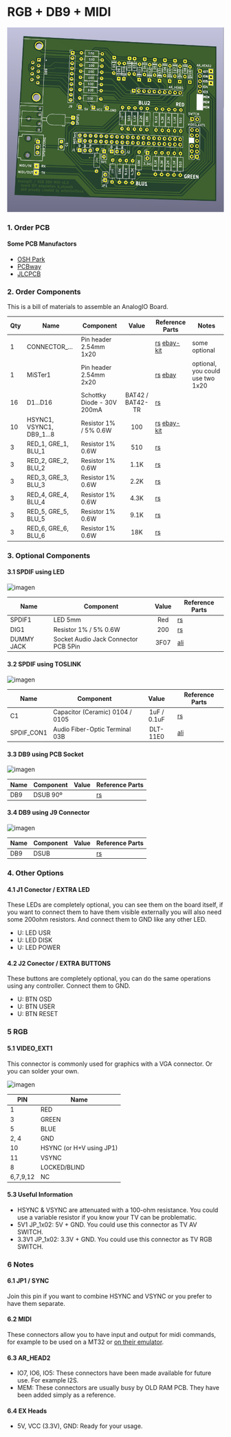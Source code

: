 # RGB + DB9 + MIDI

![](/db9-rgb/db9-rgb.png)

### 1. Order PCB

#### Some PCB Manufactors
  * [OSH Park](https://oshpark.com/)
  * [PCBway](https://www.pcbway.com/)
  * [JLCPCB](https://jlcpcb.com/)

### 2. Order Components

This is a bill of materials to assemble an AnalogIO Board.

| Qty | Name | Component | Value | Reference Parts | Notes |
|---|---|---|:---:|---|---|
| 1 | CONNECTOR_... | Pin header 2.54mm 1x20 |  | [rs](https://uk.rs-online.com/web/p/pcb-headers/2518632/) [ebay-kit](https://www.ebay.co.uk/itm/SKY/192534020920) | some optional |
| 1 | MiSTer1 | Pin header 2.54mm 2x20 |  | [rs](https://uk.rs-online.com/web/p/pcb-headers/6703496/) [ebay](https://www.ebay.co.uk/itm/yavi/253239947055) | optional, you could use two 1x20 |
| 16 | D1...D16 | Schottky Diode - 30V 200mA | BAT42 / BAT42-TR | [rs](https://uk.rs-online.com/web/p/rectifier-diodes-schottky-diodes/5444758P/) | |
| 10 | HSYNC1, VSYNC1, DB9_1...8 | Resistor 1% / 5% 0.6W | 100 | [rs](https://uk.rs-online.com/web/p/through-hole-fixed-resistors/0148433/) [ebay-kit](https://www.ebay.es/itm/SKY/383379552017) | |
| 3 | RED_1, GRE_1, BLU_1 | Resistor 1% 0.6W | 510 | [rs](https://uk.rs-online.com/web/p/through-hole-fixed-resistors/0148433/) | |
| 3 | RED_2, GRE_2, BLU_2 | Resistor 1% 0.6W | 1.1K | [rs](https://uk.rs-online.com/web/p/through-hole-fixed-resistors/0148512/) | |
| 3 | RED_3, GRE_3, BLU_3 | Resistor 1% 0.6W | 2.2K | [rs](https://uk.rs-online.com/web/p/through-hole-fixed-resistors/6833449/) | |
| 3 | RED_4, GRE_4, BLU_4 | Resistor 1% 0.6W | 4.3K | [rs](https://uk.rs-online.com/web/p/through-hole-fixed-resistors/0148657/) | |
| 3 | RED_5, GRE_5, BLU_5 | Resistor 1% 0.6W | 9.1K | [rs](https://uk.rs-online.com/web/p/through-hole-fixed-resistors/0148720/) | |
| 3 | RED_6, GRE_6, BLU_6 | Resistor 1% 0.6W | 18K | [rs](https://uk.rs-online.com/web/p/through-hole-fixed-resistors/0148792/) | |

### 3. Optional Components
#### 3.1 SPDIF using LED

![imagen](https://user-images.githubusercontent.com/560310/89124012-f6ade180-d4d3-11ea-99dd-08d0a481fd8b.png)

| Name | Component | Value | Reference Parts |
|---|---|:---:|---|
| SPDIF1 | LED 5mm | Red | [rs](https://uk.rs-online.com/web/p/products/2285988/) |
| DIG1 | Resistor 1% / 5% 0.6W | 200 | [rs](https://uk.rs-online.com/web/p/through-hole-fixed-resistors/0132321/) |
| DUMMY JACK | Socket Audio Jack Connector PCB 5Pin | 3F07 | [ali](https://www.aliexpress.com/item/32694891007.html) | 

#### 3.2 SPDIF using TOSLINK

![imagen](https://user-images.githubusercontent.com/560310/89124031-1c3aeb00-d4d4-11ea-9f5d-2b4e41d4db49.png)

| Name | Component | Value | Reference Parts |
|---|---|:---:|---|
| C1 | Capacitor (Ceramic) 0104 / 0105 | 1uF / 0.1uF | [rs](https://uk.rs-online.com/web/p/mlccs-multilayer-ceramic-capacitors/5381578/) |
| SPDIF_CON1 | Audio Fiber-Optic Terminal 03B | DLT-11E0 | [ali](https://www.aliexpress.com/item/4000333102343.html) |

#### 3.3 DB9 using PCB Socket

![imagen](https://user-images.githubusercontent.com/560310/89124039-307ee800-d4d4-11ea-8b08-c576eb14c64b.png)

| Name | Component | Value | Reference Parts |
|---|---|:---:|---|
| DB9 | DSUB 90º |  | [rs](https://uk.rs-online.com/web/p/d-sub-connectors/2395855/) |

#### 3.4 DB9 using J9 Connector

![imagen](https://user-images.githubusercontent.com/560310/89124049-44c2e500-d4d4-11ea-87b1-bd32d077d8e0.png)

| Name | Component | Value | Reference Parts |
|---|---|:---:|---|
| DB9 | DSUB |  | [rs](https://uk.rs-online.com/web/p/d-sub-connectors/5443749/) |

### 4. Other Options
#### 4.1 J1 Conector / EXTRA LED

These LEDs are completely optional, you can see them on the board itself, if you want to connect them to have them visible externally you will also need some 200ohm resistors. And connect them to GND like any other LED.

* U: LED USR
* U: LED DISK
* U: LED POWER

#### 4.2 J2 Conector / EXTRA BUTTONS

These buttons are completely optional, you can do the same operations using any controller. Connect them to GND.

* U: BTN OSD
* U: BTN USER
* U: BTN RESET

### 5 RGB
#### 5.1 VIDEO_EXT1

This connector is commonly used for graphics with a VGA connector. Or you can solder your own.

![imagen](https://user-images.githubusercontent.com/560310/89123460-d11ed900-d4cf-11ea-88ec-6d4f79b90eac.png)

| PIN | Name |
|---|---|
| 1 | RED |
| 3 | GREEN |
| 5 | BLUE |
| 2, 4 | GND |
| 10 | HSYNC (or H+V using JP1) |
| 11 | VSYNC |
| 8  | LOCKED/BLIND |
| 6,7,9,12 | NC |

#### 5.3 Useful Information

* HSYNC & VSYNC are attenuated with a 100-ohm resistance. You could use a variable resistor if you know your TV can be problematic.
* 5V1 JP_1x02: 5V + GND. You could use this connector as TV AV SWITCH.
* 3.3V1 JP_1x02: 3.3V + GND. You could use this connector as TV RGB SWITCH.

### 6 Notes
#### 6.1 JP1 / SYNC

Join this pin if you want to combine HSYNC and VSYNC or you prefer to have them separate.

#### 6.2 MIDI

These connectors allow you to have input and output for midi commands, for example to be used on a MT32 or [on their emulator](https://github.com/dwhinham/mt32-pi/).

#### 6.3 AR_HEAD2

* IO7, IO6, IO5: These connectors have been made available for future use. For example I2S.
* MEM: These connectors are usually busy by OLD RAM PCB. They have been added simply as a reference.

#### 6.4 EX Heads

* 5V, VCC (3.3V), GND: Ready for your usage.

